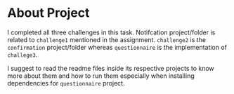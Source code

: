 # About Project

I completed all three challenges in this task. Notifcation project/folder is related to `challenge1` mentioned in the assignment.
`challenge2` is the `confirmation` project/folder whereas `questionnaire` is the implementation of `challege3`.

I suggest to read the readme files inside its respective projects to know more about them and how to run them especially when installing dependencies for `questionnaire` project.
